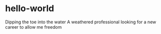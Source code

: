 # hello-world
Dipping the toe into the water
A weathered professional looking for a new career to allow me freedom
